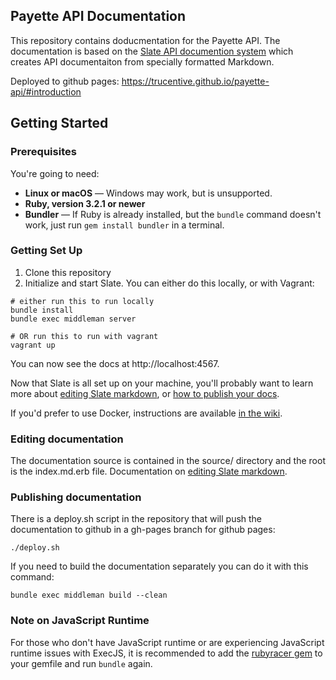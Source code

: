 Payette API Documentation
-------------------------

This repository contains doducmentation for the Payette API. The documentation is based on the [Slate API documention system](https://github.com/slatedocs/slate) which creates API documentaiton from specially formatted Markdown.

Deployed to github pages: https://trucentive.github.io/payette-api/#introduction

Getting Started
------------------------------

### Prerequisites

You're going to need:

 - **Linux or macOS** — Windows may work, but is unsupported.
 - **Ruby, version 3.2.1 or newer**
 - **Bundler** — If Ruby is already installed, but the `bundle` command doesn't work, just run `gem install bundler` in a terminal.

### Getting Set Up

1. Clone this repository
2. Initialize and start Slate. You can either do this locally, or with Vagrant:

```shell
# either run this to run locally
bundle install
bundle exec middleman server

# OR run this to run with vagrant
vagrant up
```

You can now see the docs at http://localhost:4567.

Now that Slate is all set up on your machine, you'll probably want to learn more about [editing Slate markdown](https://github.com/slatedocs/slate/wiki/Markdown-Syntax), or [how to publish your docs](https://github.com/slatedocs/slate/wiki/Deploying-Slate).

If you'd prefer to use Docker, instructions are available [in the wiki](https://github.com/slatedocs/slate/wiki/Docker).

### Editing documentation

The documentation source is contained in the source/ directory and the root is the index.md.erb file. Documentation on [editing Slate markdown](https://github.com/slatedocs/slate/wiki/Markdown-Syntax).

### Publishing documentation

There is a deploy.sh script in the repository that will push the documentation to github in a gh-pages branch for github pages:

```shell
./deploy.sh
```

If you need to build the documentation separately you can do it with this command:

```shell
bundle exec middleman build --clean
```

### Note on JavaScript Runtime

For those who don't have JavaScript runtime or are experiencing JavaScript runtime issues with ExecJS, it is recommended to add the [rubyracer gem](https://github.com/cowboyd/therubyracer) to your gemfile and run `bundle` again.
